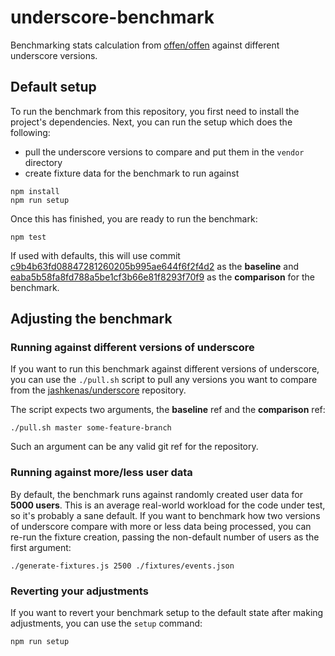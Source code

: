 # underscore-benchmark
Benchmarking stats calculation from [offen/offen](https://github.com/offen/offen) against different underscore versions.

## Default setup

To run the benchmark from this repository, you first need to install the project's dependencies. Next, you can run the setup which does the following:
- pull the underscore versions to compare and put them in the `vendor` directory
- create fixture data for the benchmark to run against

```
npm install
npm run setup
```

Once this has finished, you are ready to run the benchmark:

```
npm test
```

If used with defaults, this will use commit [c9b4b63fd08847281260205b995ae644f6f2f4d2][baseline] as the __baseline__ and [eaba5b58fa8fd788a5be1cf3b66e81f8293f70f9][comparison] as the __comparison__ for the benchmark.

[baseline]: https://github.com/jashkenas/underscore/blob/c9b4b63fd08847281260205b995ae644f6f2f4d2/underscore.js
[comparison]: https://github.com/jashkenas/underscore/blob/eaba5b58fa8fd788a5be1cf3b66e81f8293f70f9/underscore.js

## Adjusting the benchmark

### Running against different versions of underscore

If you want to run this benchmark against different versions of underscore, you can use the `./pull.sh` script to pull any versions you want to compare from the [jashkenas/underscore][underscore-repo] repository.

The script expects two arguments, the __baseline__ ref and the __comparison__ ref:

```
./pull.sh master some-feature-branch
```

Such an argument can be any valid git ref for the repository.

[underscore-repo]: https://github.com/jashkenas/underscore

### Running against more/less user data

By default, the benchmark runs against randomly created user data for __5000 users__. This is an average real-world workload for the code under test, so it's probably a sane default. If you want to benchmark how two versions of underscore compare with more or less data being processed, you can re-run the fixture creation, passing the non-default number of users as the first argument:

```
./generate-fixtures.js 2500 ./fixtures/events.json
```

### Reverting your adjustments

If you want to revert your benchmark setup to the default state after making adjustments, you can use the `setup` command:

```
npm run setup
```
